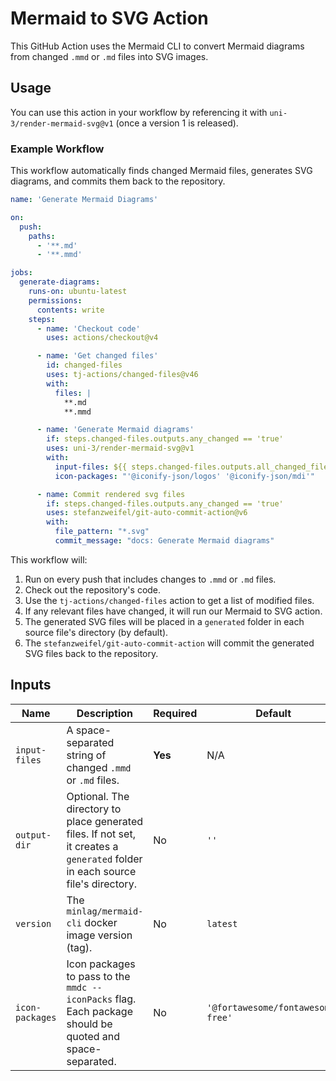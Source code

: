# Mermaid to SVG Action

This GitHub Action uses the Mermaid CLI to convert Mermaid diagrams from changed `.mmd` or `.md` files into SVG images.

## Usage

You can use this action in your workflow by referencing it with `uni-3/render-mermaid-svg@v1` (once a version 1 is released).

### Example Workflow

This workflow automatically finds changed Mermaid files, generates SVG diagrams, and commits them back to the repository.

```yaml
name: 'Generate Mermaid Diagrams'

on:
  push:
    paths:
      - '**.md'
      - '**.mmd'

jobs:
  generate-diagrams:
    runs-on: ubuntu-latest
    permissions:
      contents: write
    steps:
      - name: 'Checkout code'
        uses: actions/checkout@v4

      - name: 'Get changed files'
        id: changed-files
        uses: tj-actions/changed-files@v46
        with:
          files: |
            **.md
            **.mmd

      - name: 'Generate Mermaid diagrams'
        if: steps.changed-files.outputs.any_changed == 'true'
        uses: uni-3/render-mermaid-svg@v1
        with:
          input-files: ${{ steps.changed-files.outputs.all_changed_files }}
          icon-packages: "'@iconify-json/logos' '@iconify-json/mdi'"

      - name: Commit rendered svg files
        if: steps.changed-files.outputs.any_changed == 'true'
        uses: stefanzweifel/git-auto-commit-action@v6
        with:
          file_pattern: "*.svg"
          commit_message: "docs: Generate Mermaid diagrams"
```

This workflow will:
1.  Run on every push that includes changes to `.mmd` or `.md` files.
2.  Check out the repository's code.
3.  Use the `tj-actions/changed-files` action to get a list of modified files.
4.  If any relevant files have changed, it will run our Mermaid to SVG action.
5.  The generated SVG files will be placed in a `generated` folder in each source file's directory (by default).
6.  The `stefanzweifel/git-auto-commit-action` will commit the generated SVG files back to the repository.

## Inputs

| Name            | Description                                                                                                                              | Required | Default                        |
| --------------- | ---------------------------------------------------------------------------------------------------------------------------------------- | -------- | ------------------------------ |
| `input-files`   | A space-separated string of changed `.mmd` or `.md` files.                                                                               | **Yes**  | N/A                            |
| `output-dir`    | Optional. The directory to place generated files. If not set, it creates a `generated` folder in each source file's directory.        | No       | `''`                           |
| `version`       | The `minlag/mermaid-cli` docker image version (tag).                                                                                     | No       | `latest`                       |
| `icon-packages` | Icon packages to pass to the `mmdc --iconPacks` flag. Each package should be quoted and space-separated.                                   | No       | `'@fortawesome/fontawesome-free'` |

